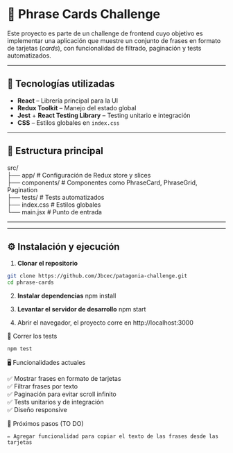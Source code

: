 # 📜 Phrase Cards Challenge

Este proyecto es parte de un challenge de frontend cuyo objetivo es implementar una aplicación que muestre un conjunto de frases en formato de tarjetas (*cards*), con funcionalidad de filtrado, paginación y tests automatizados.

---

## 🚀 Tecnologías utilizadas

- **React** – Librería principal para la UI  
- **Redux Toolkit** – Manejo del estado global  
- **Jest** + **React Testing Library** – Testing unitario e integración  
- **CSS** – Estilos globales en `index.css`  

---

## 📂 Estructura principal

src/<br>
├── app/ # Configuración de Redux store y slices<br>
├── components/ # Componentes como PhraseCard, PhraseGrid, Pagination<br>
├── tests/ # Tests automatizados<br>
├── index.css # Estilos globales<br>
└── main.jsx # Punto de entrada<br>

---


---

## ⚙️ Instalación y ejecución

1. **Clonar el repositorio**

```bash
git clone https://github.com/Jbcec/patagonia-challenge.git
cd phrase-cards
```

2. **Instalar dependencias**
npm install

3. **Levantar el servidor de desarrollo**
npm start

4. Abrir el navegador, el proyecto corre en  http://localhost:3000


🧪 Correr los tests

```bash
npm test
```

🖥️ Funcionalidades actuales

✅ Mostrar frases en formato de tarjetas<br>
✅ Filtrar frases por texto<br>
✅ Paginación para evitar scroll infinito<br>
✅ Tests unitarios y de integración<br>
✅ Diseño responsive<br>


📌 Próximos pasos (TO DO)

    ✏️ Agregar funcionalidad para copiar el texto de las frases desde las tarjetas

